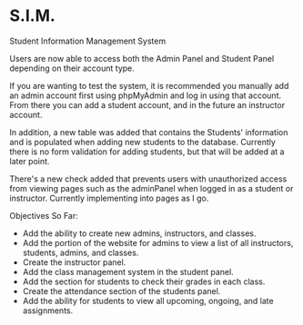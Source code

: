 S.I.M.
======

Student Information Management System

Users are now able to access both the Admin Panel and Student Panel depending on their account type.

If you are wanting to test the system, it is recommended you manually add an admin account first using
phpMyAdmin and log in using that account. From there you can add a student account, and in the future
an instructor account.

In addition, a new table was added that contains the Students' information and is populated when
adding new students to the database. Currently there is no form validation for adding students,
but that will be added at a later point.

There's a new check added that prevents users with unauthorized access from viewing pages
such as the adminPanel when logged in as a student or instructor. Currently implementing into pages
as I go.

Objectives So Far:

- Add the ability to create new admins, instructors, and classes.
- Add the portion of the website for admins to view a list of all instructors, students, admins, and classes.
- Create the instructor panel.
- Add the class management system in the student panel.
- Add the section for students to check their grades in each class.
- Create the attendance section of the students panel.
- Add the ability for students to view all upcoming, ongoing, and late assignments.